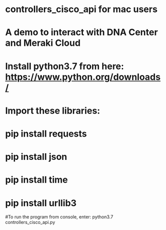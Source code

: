 # controllers_cisco_api for mac users
# A demo to interact with DNA Center and Meraki Cloud

# Install python3.7 from here: https://www.python.org/downloads/

# Import these libraries:
# pip install requests 
# pip install json
# pip install time
# pip install urllib3

#To run the program from console, enter: python3.7 controllers_cisco_api.py
